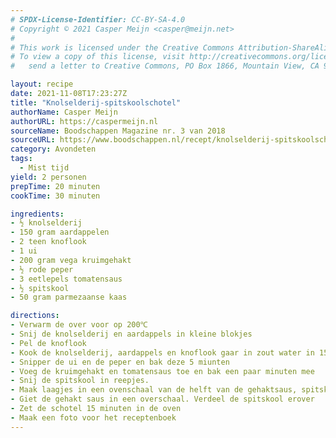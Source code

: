 ```yaml
---
# SPDX-License-Identifier: CC-BY-SA-4.0
# Copyright © 2021 Casper Meijn <casper@meijn.net>
# 
# This work is licensed under the Creative Commons Attribution-ShareAlike 4.0 International License. 
# To view a copy of this license, visit http://creativecommons.org/licenses/by-sa/4.0/ or 
#   send a letter to Creative Commons, PO Box 1866, Mountain View, CA 94042, USA.

layout: recipe
date: 2021-11-08T17:23:27Z
title: "Knolselderij-spitskoolschotel"
authorName: Casper Meijn
authorURL: https://caspermeijn.nl
sourceName: Boodschappen Magazine nr. 3 van 2018
sourceURL: https://www.boodschappen.nl/recept/knolselderij-spitskoolschotel-met-pittig-gehakt/
category: Avondeten
tags:
  - Mist tijd
yield: 2 personen
prepTime: 20 minuten
cookTime: 30 minuten 

ingredients:
- ½ knolselderij
- 150 gram aardappelen
- 2 teen knoflook
- 1 ui
- 200 gram vega kruimgehakt
- ½ rode peper
- 3 eetlepels tomatensaus
- ½ spitskool
- 50 gram parmezaanse kaas

directions:
- Verwarm de over voor op 200℃
- Snij de knolselderij en aardappels in kleine blokjes
- Pel de knoflook
- Kook de knolselderij, aardappels en knoflook gaar in zout water in 15 minuten. Giet het af en stamp het mengsel fijn
- Snipper de ui en de peper en bak deze 5 miunten
- Voeg de kruimgehakt en tomatensaus toe en bak een paar minuten mee
- Snij de spitskool in reepjes.
- Maak laagjes in een ovenschaal van de helft van de gehaktsaus, spitskool (druk deze goed aan), aardappelstamp en geraspte kaas. Herhaal de laagjes nogmaals
- Giet de gehakt saus in een overschaal. Verdeel de spitskool erover
- Zet de schotel 15 minuten in de oven
- Maak een foto voor het receptenboek
---
```

